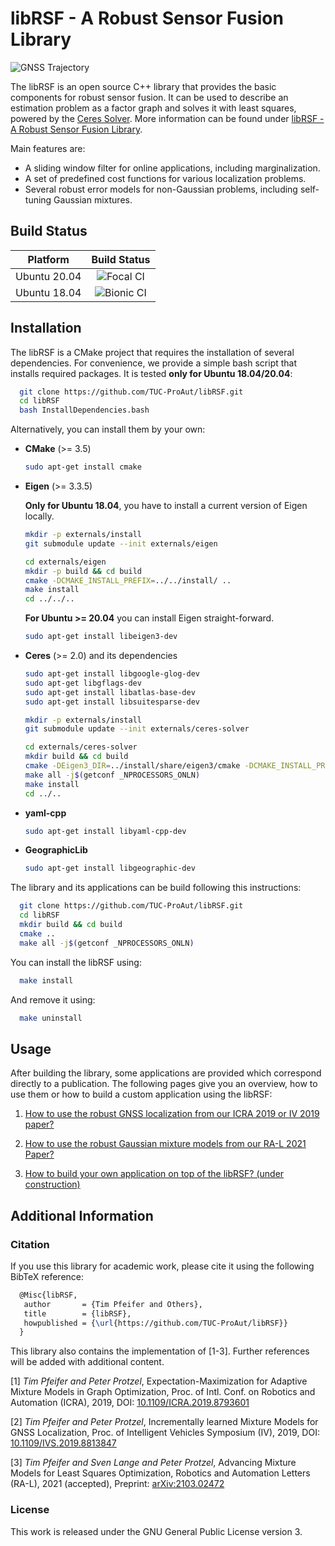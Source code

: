 # libRSF - A Robust Sensor Fusion Library
![GNSS Trajectory](./docs/img/AnimatedTrajectory2.gif)

The libRSF is an open source C++ library that provides the basic components for robust sensor fusion. It can be used to describe an estimation problem as a factor graph and solves it with least squares, powered by the [Ceres Solver](http://ceres-solver.org//).
More information can be found under [libRSF - A Robust Sensor Fusion Library](https://www.tu-chemnitz.de/etit/proaut/libRSF).

Main features are:
- A sliding window filter for online applications, including marginalization.
- A set of predefined cost functions for various localization problems.
- Several robust error models for non-Gaussian problems, including self-tuning Gaussian mixtures.

## Build Status

| Platform     | Build Status  |
|:------------:|:-------------:|
| Ubuntu 20.04 | ![Focal CI](https://github.com/tipf/libRSF/workflows/Focal%20CI/badge.svg) |
| Ubuntu 18.04 | ![Bionic CI](https://github.com/tipf/libRSF/workflows/Bionic%20CI/badge.svg) |

## Installation

The libRSF is a CMake project that requires the installation of several dependencies.
For convenience, we provide a simple bash script that installs required packages.
It is tested **only for Ubuntu 18.04/20.04**:

```bash
  git clone https://github.com/TUC-ProAut/libRSF.git
  cd libRSF
  bash InstallDependencies.bash
```

Alternatively, you can install them by your own:

+ **CMake** (>= 3.5)

  ```bash
  sudo apt-get install cmake
  ```

+ **Eigen** (>= 3.3.5)

  **Only for Ubuntu 18.04**, you have to install a current version of Eigen locally.

  ```bash
  mkdir -p externals/install
  git submodule update --init externals/eigen
  
  cd externals/eigen
  mkdir -p build && cd build
  cmake -DCMAKE_INSTALL_PREFIX=../../install/ ..
  make install
  cd ../../..
  ```

  **For  Ubuntu >= 20.04** you can install Eigen straight-forward.

  ```bash
  sudo apt-get install libeigen3-dev
  ```

+ **Ceres** (>= 2.0) and its dependencies

  ```bash
  sudo apt-get install libgoogle-glog-dev
  sudo apt-get libgflags-dev
  sudo apt-get install libatlas-base-dev
  sudo apt-get install libsuitesparse-dev
  
  mkdir -p externals/install  
  git submodule update --init externals/ceres-solver
  
  cd externals/ceres-solver
  mkdir build && cd build
  cmake -DEigen3_DIR=../install/share/eigen3/cmake -DCMAKE_INSTALL_PREFIX=../../install/ ..
  make all -j$(getconf _NPROCESSORS_ONLN)
  make install
  cd ../..
  ```

+ **yaml-cpp**

  ```bash
  sudo apt-get install libyaml-cpp-dev
  ```

+ **GeographicLib**

  ```bash
  sudo apt-get install libgeographic-dev
  ```

The library and its applications can be build following this instructions:

```bash
  git clone https://github.com/TUC-ProAut/libRSF.git
  cd libRSF
  mkdir build && cd build
  cmake ..
  make all -j$(getconf _NPROCESSORS_ONLN)
```

You can install the libRSF using:

```bash
  make install
```

And remove it using:

```bash
  make uninstall
```

## Usage

After building the library, some applications are provided which correspond directly to a publication.
The following pages give you an overview, how to use them or how to build a custom application using the libRSF:

1. [How to use the robust GNSS localization from our ICRA 2019 or IV 2019 paper?](docs/GNSS.md)

2. [How to use the robust Gaussian mixture models from our RA-L 2021 Paper?](docs/ROBUST.md)

3. [How to build your own application on top of the libRSF? (under construction)](docs/CUSTOM.md)

## Additional Information

### Citation

If you use this library for academic work, please cite it using the following BibTeX reference:

```tex
  @Misc{libRSF,
   author       = {Tim Pfeifer and Others},
   title        = {libRSF},
   howpublished = {\url{https://github.com/TUC-ProAut/libRSF}}
  }
```

This library also contains the implementation of [1-3]. Further references will be added with additional content.

[1] *Tim Pfeifer and Peter Protzel*, Expectation-Maximization for Adaptive Mixture Models in Graph Optimization, Proc. of Intl. Conf. on Robotics and Automation (ICRA), 2019, DOI: [10.1109/ICRA.2019.8793601](https://doi.org/10.1109/ICRA.2019.8793601)

[2] *Tim Pfeifer and Peter Protzel*, Incrementally learned Mixture Models for GNSS Localization, Proc. of Intelligent Vehicles Symposium (IV), 2019, DOI: [10.1109/IVS.2019.8813847](https://doi.org/10.1109/IVS.2019.8813847)

[3] *Tim Pfeifer and Sven Lange and Peter Protzel*, Advancing Mixture Models for Least Squares Optimization, Robotics and Automation Letters (RA-L), 2021 (accepted), Preprint: [arXiv:2103.02472](https://arxiv.org/abs/2103.02472)

### License

This work is released under the GNU General Public License version 3.

